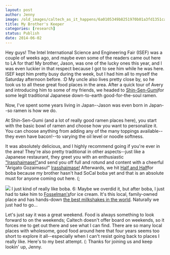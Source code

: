 ```yaml
---
layout: post
author: Jenny
image: /old_images/caltech_as_it_happens/6a0105349b8251970b01a3fd1351ca970b.jpg
title: My Brother's Keeper
categories: [research]
status: Publish
date: 2014-06-02
---
```


Hey guys!
The Intel International Science and Engineering Fair (ISEF) was a couple of weeks ago, and maybe even some of the readers came out here to LA for that! My brother, Jason, was one of the lucky ones this year, and I was even luckier in that respect because I got to see him while he was here. ISEF kept him pretty busy during the week, but I had him all to myself the Saturday afternoon before. :D
My uncle also lives pretty close by, so he took us to all these great food places in the area. After a quick tour of Avery and introducing him to some of my friends, we headed to [Shin-Sen-Gumi](https://www.shinsengumigroup.com/)for some legit traditional Japanese down-to-earth good-for-the-soul ramen.

Now, I've spent some years living in Japan--Jason was even born in Japan--so ramen is how we do.

At Shin-Sen-Gumi (and a lot of really good ramen places here), you start with the basic bowl of ramen and choose how you want to personalize it. You can choose anything from adding any of the many toppings available--they even have bacon!--to varying the oil level or noodle softness.

It was absolutely delicious, and I highly recommend going if you're ever in the area! They're also pretty traditional in other aspects--just like a Japanese restaurant, they greet you with an enthusiastic ["Irasshaimase!"](https://www.neiu.edu/sdundis/examples/cook/phrases.htm)and send you off full and rotund and content with a cheerful "Arigato Gozaimasu!"
[Irasshaimase!](https://caltech.typepad.com/files/welcome.mp3)
Afterwards, we hit [Half and Half](https://www.yelp.com/biz/half-and-half-tea-house-san-gabriel)for boba because my brother hasn't had SoCal boba yet and that is an absolute must for anyone coming out here. (;


![](/old_images/caltech_as_it_happens/6a0105349b8251970b01a73dce1a80970d.jpg)
I just kind of really like boba. 6:
Maybe we overdid it, but after boba, I just had to take him to [Fosselman's](https://fosselmans.com/)for ice cream. It's this local, family-owned place and has hands-down [the best milkshakes in the world](https://www.theguardian.com/lifeandstyle/2009/sep/13/best-foods-in-the-world). Naturally we just had to go...

Let's just say it was a great weekend. Food is always something to look forward to on the weekends; Caltech doesn't offer board on weekends, so it forces me to get out there and see what I can find. There are so many local places with wholesome, good food around here that four years seems too short to explore it all--especially when I can't resist going back to places I really like. Here's to my best attempt. (:
Thanks for joining us and keep lookin' up,
Jenny.


